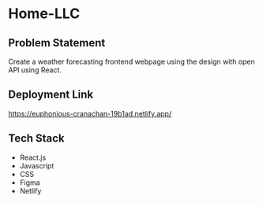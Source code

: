 # Home-LLC

## Problem Statement

Create a weather forecasting frontend webpage using the design with open API using React.

## Deployment Link

https://euphonious-cranachan-19b1ad.netlify.app/

## Tech Stack

* React.js
* Javascript
* CSS
* Figma
* Netlify
